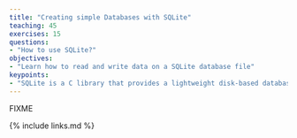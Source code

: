```yaml
---
title: "Creating simple Databases with SQLite"
teaching: 45
exercises: 15
questions:
- "How to use SQLite?"
objectives:
- "Learn how to read and write data on a SQLite database file"
keypoints:
- "SQLite is a C library that provides a lightweight disk-based database that doesn’t require a separate server process and allows accessing the database using a nonstandard variant of the SQL query language. "
---
```

FIXME

{% include links.md %}
